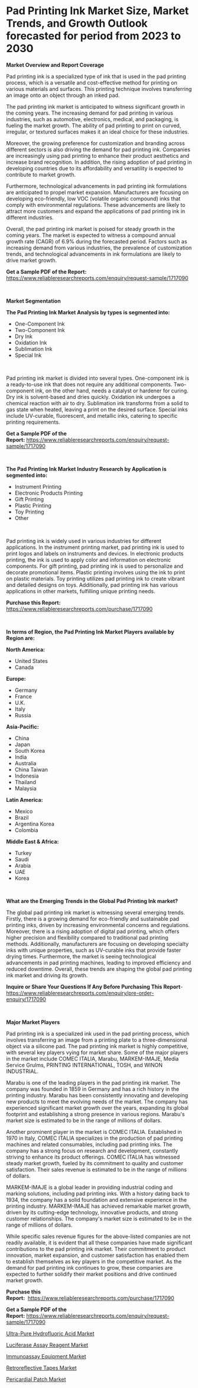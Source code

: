 <p><h1>Pad Printing Ink Market Size, Market Trends, and Growth Outlook forecasted for period from 2023 to 2030</h1></p><p><strong>Market Overview and Report Coverage</strong></p>
<p><p>Pad printing ink is a specialized type of ink that is used in the pad printing process, which is a versatile and cost-effective method for printing on various materials and surfaces. This printing technique involves transferring an image onto an object through an inked pad.</p><p>The pad printing ink market is anticipated to witness significant growth in the coming years. The increasing demand for pad printing in various industries, such as automotive, electronics, medical, and packaging, is fueling the market growth. The ability of pad printing to print on curved, irregular, or textured surfaces makes it an ideal choice for these industries.</p><p>Moreover, the growing preference for customization and branding across different sectors is also driving the demand for pad printing ink. Companies are increasingly using pad printing to enhance their product aesthetics and increase brand recognition. In addition, the rising adoption of pad printing in developing countries due to its affordability and versatility is expected to contribute to market growth.</p><p>Furthermore, technological advancements in pad printing ink formulations are anticipated to propel market expansion. Manufacturers are focusing on developing eco-friendly, low VOC (volatile organic compound) inks that comply with environmental regulations. These advancements are likely to attract more customers and expand the applications of pad printing ink in different industries.</p><p>Overall, the pad printing ink market is poised for steady growth in the coming years. The market is expected to witness a compound annual growth rate (CAGR) of 6.9% during the forecasted period. Factors such as increasing demand from various industries, the prevalence of customization trends, and technological advancements in ink formulations are likely to drive market growth.</p></p>
<p><strong>Get a Sample PDF of the Report:</strong> <a href="https://www.reliableresearchreports.com/enquiry/request-sample/1717090">https://www.reliableresearchreports.com/enquiry/request-sample/1717090</a></p>
<p>&nbsp;</p>
<p><strong>Market Segmentation</strong></p>
<p><strong>The Pad Printing Ink Market Analysis by types is segmented into:</strong></p>
<p><ul><li>One-Component Ink</li><li>Two-Component Ink</li><li>Dry Ink</li><li>Oxidation Ink</li><li>Sublimation Ink</li><li>Special Ink</li></ul></p>
<p>&nbsp;</p>
<p><p>Pad printing ink market is divided into several types. One-component ink is a ready-to-use ink that does not require any additional components. Two-component ink, on the other hand, needs a catalyst or hardener for curing. Dry ink is solvent-based and dries quickly. Oxidation ink undergoes a chemical reaction with air to dry. Sublimation ink transforms from a solid to gas state when heated, leaving a print on the desired surface. Special inks include UV-curable, fluorescent, and metallic inks, catering to specific printing requirements.</p></p>
<p><strong>Get a Sample PDF of the Report:</strong>&nbsp;<a href="https://www.reliableresearchreports.com/enquiry/request-sample/1717090">https://www.reliableresearchreports.com/enquiry/request-sample/1717090</a></p>
<p>&nbsp;</p>
<p><strong>The Pad Printing Ink Market Industry Research by Application is segmented into:</strong></p>
<p><ul><li>Instrument Printing</li><li>Electronic Products Printing</li><li>Gift Printing</li><li>Plastic Printing</li><li>Toy Printing</li><li>Other</li></ul></p>
<p>&nbsp;</p>
<p><p>Pad printing ink is widely used in various industries for different applications. In the instrument printing market, pad printing ink is used to print logos and labels on instruments and devices. In electronic products printing, the ink is used to apply color and information on electronic components. For gift printing, pad printing ink is used to personalize and decorate promotional items. Plastic printing involves using the ink to print on plastic materials. Toy printing utilizes pad printing ink to create vibrant and detailed designs on toys. Additionally, pad printing ink has various applications in other markets, fulfilling unique printing needs.</p></p>
<p><strong>Purchase this Report:</strong>&nbsp; <a href="https://www.reliableresearchreports.com/purchase/1717090">https://www.reliableresearchreports.com/purchase/1717090</a></p>
<p>&nbsp;</p>
<p><strong>In terms of Region, the Pad Printing Ink Market Players available by Region are:</strong></p>
<p>
    <p> <strong> North America: </strong>
        <ul>
            <li>United States</li>
            <li>Canada</li>
        </ul>
        </p> 
    <p> <strong> Europe: </strong>
        <ul>
            <li>Germany</li>
            <li>France</li>
            <li>U.K.</li>
            <li>Italy</li>
            <li>Russia</li>
        </ul>
        </p> 
    <p> <strong> Asia-Pacific: </strong>
        <ul>
            <li>China</li>
            <li>Japan</li>
            <li>South Korea</li>
            <li>India</li>
            <li>Australia</li>
            <li>China Taiwan</li>
            <li>Indonesia</li>
            <li>Thailand</li>
            <li>Malaysia</li>
        </ul>
        </p> 
    <p> <strong> Latin America: </strong>
        <ul>
            <li>Mexico</li>
            <li>Brazil</li>
            <li>Argentina Korea</li>
            <li>Colombia</li>
        </ul>
        </p> 
    <p> <strong> Middle East & Africa: </strong>
        <ul>
            <li>Turkey</li>
            <li>Saudi</li>
            <li>Arabia</li>
            <li>UAE</li>
            <li>Korea</li>
        </ul>
    </p>
    </p>
<p>&nbsp;</p>
<p><strong>What are the Emerging Trends in the Global Pad Printing Ink market?</strong></p>
<p><p>The global pad printing ink market is witnessing several emerging trends. Firstly, there is a growing demand for eco-friendly and sustainable pad printing inks, driven by increasing environmental concerns and regulations. Moreover, there is a rising adoption of digital pad printing, which offers higher precision and flexibility compared to traditional pad printing methods. Additionally, manufacturers are focusing on developing specialty inks with unique properties, such as UV-curable inks that provide faster drying times. Furthermore, the market is seeing technological advancements in pad printing machines, leading to improved efficiency and reduced downtime. Overall, these trends are shaping the global pad printing ink market and driving its growth.</p></p>
<p><strong>Inquire or Share Your Questions If Any Before Purchasing This Report</strong>- <a href="https://www.reliableresearchreports.com/enquiry/pre-order-enquiry/1717090">https://www.reliableresearchreports.com/enquiry/pre-order-enquiry/1717090</a></p>
<p>&nbsp;</p>
<p><strong>Major Market Players</strong></p>
<p><p>Pad printing ink is a specialized ink used in the pad printing process, which involves transferring an image from a printing plate to a three-dimensional object via a silicone pad. The pad printing ink market is highly competitive, with several key players vying for market share. Some of the major players in the market include COMEC ITALIA, Marabu, MARKEM-IMAJE, Media Service Grulms, PRINTING INTERNATIONAL, TOSH, and WINON INDUSTRIAL.</p><p>Marabu is one of the leading players in the pad printing ink market. The company was founded in 1859 in Germany and has a rich history in the printing industry. Marabu has been consistently innovating and developing new products to meet the evolving needs of the market. The company has experienced significant market growth over the years, expanding its global footprint and establishing a strong presence in various regions. Marabu's market size is estimated to be in the range of millions of dollars.</p><p>Another prominent player in the market is COMEC ITALIA. Established in 1970 in Italy, COMEC ITALIA specializes in the production of pad printing machines and related consumables, including pad printing inks. The company has a strong focus on research and development, constantly striving to enhance its product offerings. COMEC ITALIA has witnessed steady market growth, fueled by its commitment to quality and customer satisfaction. Their sales revenue is estimated to be in the range of millions of dollars.</p><p>MARKEM-IMAJE is a global leader in providing industrial coding and marking solutions, including pad printing inks. With a history dating back to 1934, the company has a solid foundation and extensive experience in the printing industry. MARKEM-IMAJE has achieved remarkable market growth, driven by its cutting-edge technology, innovative products, and strong customer relationships. The company's market size is estimated to be in the range of millions of dollars.</p><p>While specific sales revenue figures for the above-listed companies are not readily available, it is evident that all these companies have made significant contributions to the pad printing ink market. Their commitment to product innovation, market expansion, and customer satisfaction has enabled them to establish themselves as key players in the competitive market. As the demand for pad printing ink continues to grow, these companies are expected to further solidify their market positions and drive continued market growth.</p></p>
<p><strong>Purchase this Report:</strong>&nbsp;&nbsp;<a href="https://www.reliableresearchreports.com/purchase/1717090">https://www.reliableresearchreports.com/purchase/1717090</a></p>
<p></p>
<p><strong>Get a Sample PDF of the Report:</strong>&nbsp;<a href="https://www.reliableresearchreports.com/enquiry/request-sample/1717090">https://www.reliableresearchreports.com/enquiry/request-sample/1717090</a></p>
<p><p><a href="https://medium.com/@itzelheller546/ultra-pure-hydrofluoric-acid-market-size-market-outlook-and-market-forecast-2023-to-2030-e6e667abf845">Ultra-Pure Hydrofluoric Acid Market</a></p><p><a href="https://www.linkedin.com/pulse/luciferase-assay-reagent-market-share-amp-new-trends-analysis-kyd5c/">Luciferase Assay Reagent Market</a></p><p><a href="https://www.linkedin.com/pulse/immunoassay-equipment-market-share-amp-new-trends-analysis-pxmhc/">Immunoassay Equipment Market</a></p><p><a href="https://medium.com/@lauryframi644/analyzing-retroreflective-tapes-market-global-industry-perspective-and-forecast-2023-to-2030-ec7ad4e22b94">Retroreflective Tapes Market</a></p><p><a href="https://www.linkedin.com/pulse/pericardial-patch-market-insights-players-forecast-11yuc/">Pericardial Patch Market</a></p></p>